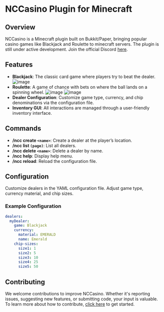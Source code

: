 # NCCasino Plugin for Minecraft

## Overview

NCCasino is a Minecraft plugin built on Bukkit/Paper, bringing popular casino games like Blackjack and Roulette to minecraft servers. The plugin is still under active development. Join the official Discord [here](https://discord.gg/PaN3Dd4pD8).

## Features

- **Blackjack**: The classic card game where players try to beat the dealer.
![image](https://github.com/user-attachments/assets/10f67401-cb4b-473e-b638-cbda921d4a6d)
- **Roulette**: A game of chance with bets on where the ball lands on a spinning wheel.
![image](https://github.com/user-attachments/assets/1e9f1afd-6f14-4512-889f-ed1dcb79aeec) 
![image](https://github.com/user-attachments/assets/86c04ed7-1c03-49df-ba21-95f943e36aee)
- **Dealer Configuration**: Customize game type, currency, and chip denominations via the configuration file.
- **Inventory GUI**: All interactions are managed through a user-friendly inventory interface.

## Commands

- **/ncc create `<name>`**: Create a dealer at the player’s location.
- **/ncc list `(page)`**: List all dealers.
- **/ncc delete `<name>`**: Delete a dealer by name.
- **/ncc help**: Display help menu.
- **/ncc reload**: Reload the configuration file.

## Configuration

Customize dealers in the YAML configuration file. Adjust game type, currency material, and chip sizes.

### Example Configuration

```yaml
dealers:
  myDealer:
    game: Blackjack
    currency:
      material: EMERALD
      name: Emerald
    chip-sizes:
      size1: 1
      size2: 5
      size3: 10
      size4: 25
      size5: 50
```

## Contributing

We welcome contributions to improve NCCasino. Whether it's reporting issues, suggesting new features, or submitting code, your input is valuable. To learn more about how to contribute, [click here](deploy.md) to get started.
